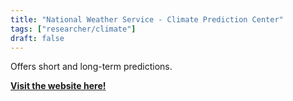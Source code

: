 ```yaml
---
title: "National Weather Service - Climate Prediction Center"
tags: ["researcher/climate"]
draft: false
---
```


Offers short and long-term predictions.

[**Visit the website here!**](https://www.cpc.ncep.noaa.gov/)

